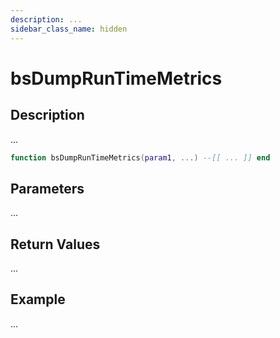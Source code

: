 ```yaml
---
description: ...
sidebar_class_name: hidden
---
```


# bsDumpRunTimeMetrics

## Description

...

```lua
function bsDumpRunTimeMetrics(param1, ...) --[[ ... ]] end
```

## Parameters

...

## Return Values

...

## Example

...

